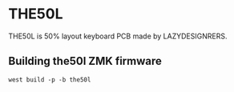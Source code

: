 # THE50L

THE50L is 50% layout keyboard PCB made by LAZYDESIGNRERS. 

## Building the50l ZMK firmware
```
west build -p -b the50l
```
